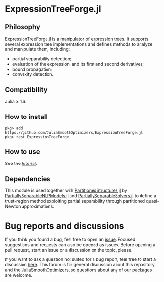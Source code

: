 # ExpressionTreeForge.jl


## Philosophy
ExpressionTreeForge.jl is a manipulator of expression trees.
It supports several expression tree implementations and defines methods to analyze and manipulate them, including:
- partial separability detection;
- evaluation of the expression, and its first and second derivatives;
- bound propagation;
- convexity detection.

## Compatibility
Julia ≥ 1.6.

## How to install
```
pkg> add https://github.com/JuliaSmoothOptimizers/ExpressionTreeForge.jl
pkg> test ExpressionTreeForge
```

## How to use 
See the [tutorial](https://JuliaSmoothOptimizers.github.io/ExpressionTreeForge.jl/dev/tutorial/).

## Dependencies
This module is used together with [PartitionedStructures.jl](https://github.com/JuliaSmoothOptimizers/PartitionedStructures.jl) by [PartiallySeparableNLPModels.jl](https://github.com/paraynaud/PartiallySeparableNLPModels.jl) and [PartiallySeparableSolvers.jl](https://github.com/paraynaud/PartiallySeparableSolvers.jl) to define a trust-region method exploiting partial separability through partitioned quasi-Newton approximations. 

# Bug reports and discussions

If you think you found a bug, feel free to open an [issue](https://github.com/JuliaSmoothOptimizers/ExpressionTreeForge.jl/issues).
Focused suggestions and requests can also be opened as issues. Before opening a pull request, start an issue or a discussion on the topic, please.

If you want to ask a question not suited for a bug report, feel free to start a discussion [here](https://github.com/JuliaSmoothOptimizers/Organization/discussions). This forum is for general discussion about this repository and the [JuliaSmoothOptimizers](https://github.com/JuliaSmoothOptimizers), so questions about any of our packages are welcome.
